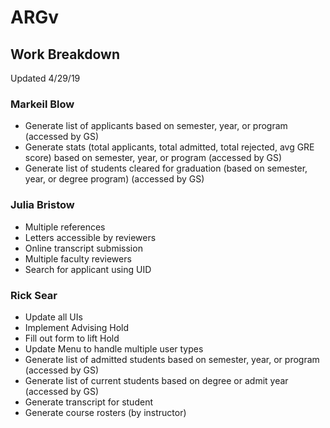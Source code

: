 # ARGv

## Work Breakdown
Updated 4/29/19
### Markeil Blow
- Generate list of applicants based on semester, year, or program (accessed by GS)
- Generate stats (total applicants, total admitted, total rejected, avg GRE score) based on semester, year, or program (accessed by GS)
- Generate list of students cleared for graduation (based on semester, year, or degree program) (accessed by GS)

### Julia Bristow
- Multiple references
- Letters accessible by reviewers
- Online transcript submission
- Multiple faculty reviewers
- Search for applicant using UID

### Rick Sear
- Update all UIs
- Implement Advising Hold
- Fill out form to lift Hold
- Update Menu to handle multiple user types
- Generate list of admitted students based on semester, year, or program (accessed by GS)
- Generate list of current students based on degree or admit year (accessed by GS)
- Generate transcript for student
- Generate course rosters (by instructor)
